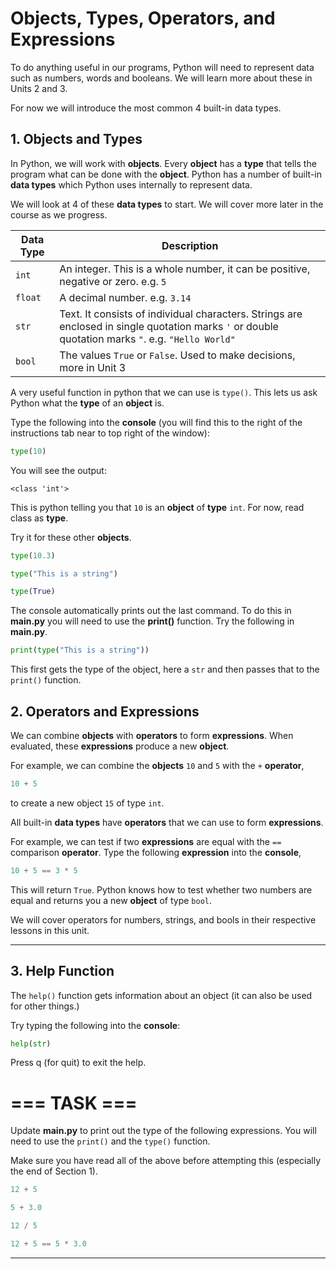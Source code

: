# Objects, Types, Operators, and Expressions

To do anything useful in our programs, Python will need to represent data such as numbers, words and booleans. We will learn more about these in Units 2 and 3.

For now we will introduce the most common 4 built-in data types.

## 1. Objects and Types
In Python, we will work with **objects**. Every **object** has a **type** that tells the program what can be done with the **object**. Python has a number of built-in **data types** which Python uses internally to represent data.

We will look at 4 of these **data types** to start. We will cover more later in the course as we progress.

| Data Type | Description |
| --- | --- |
| ```int``` | An integer. This is a whole number, it can be positive, negative or zero. e.g. ``5``|
| ```float``` | A decimal number. e.g. ``3.14``
| ```str``` | Text.  It consists of individual characters. Strings are enclosed in single quotation marks `'` or double quotation marks `"`. e.g. ``"Hello World"``|
| ```bool```   | The values `True` or `False`. Used to make decisions, more in Unit 3|


A very useful function in python that we can use is ```type()```. This lets us ask Python what the **type** of an **object** is.

Type the following into the **console** (you will find this to the right of the instructions tab near to top right of the window):

```python
type(10)
```

You will see the output:

```
<class 'int'>
```
This is python telling you that ```10``` is an **object** of **type** ```int```. For now, read class as **type**.

Try it for these other **objects**.

```python
type(10.3)
```

```python
type("This is a string")
```

```python 
type(True)
```

The console automatically prints out the last command. To do this in **main.py** you will need to use the **print()** function. Try the following in **main.py**.

```python 
print(type("This is a string"))
```
This first gets the type of the object, here a ``str`` and then passes that to the ``print()`` function.

## 2. Operators and Expressions

We can combine **objects** with **operators** to form **expressions**. When evaluated, these **expressions** produce a new **object**. 

For example, we can combine the **objects** ```10``` and ```5``` with the ```+``` **operator**,

```python
10 + 5
```
to create a new object ```15``` of type ```int```.

All built-in **data types** have **operators** that we can use to form **expressions**. 

For example, we can test if two **expressions** are equal with the ```==``` comparison **operator**. Type the following **expression** into the **console**,

```python
10 + 5 == 3 * 5
```

This will return ```True```. Python knows how to test whether two numbers are equal and returns you a new **object** of type ```bool```.

We will cover operators for numbers, strings, and bools in their respective lessons in this unit.

***

## 3. Help Function

The ``help()`` function gets information about an object (it can also be used for other things.)

Try typing the following into the **console**:

```python
help(str)
```

Press q (for quit) to exit the help.


# === TASK ===
Update **main.py** to print out the type of the following expressions. You will need to use the ``print()`` and the ```type()``` function.

Make sure you have read all of the above before attempting this (especially the end of Section 1).
```python
12 + 5
```
```python
5 + 3.0
```
```python
12 / 5
```
```python
12 + 5 == 5 * 3.0
```

***